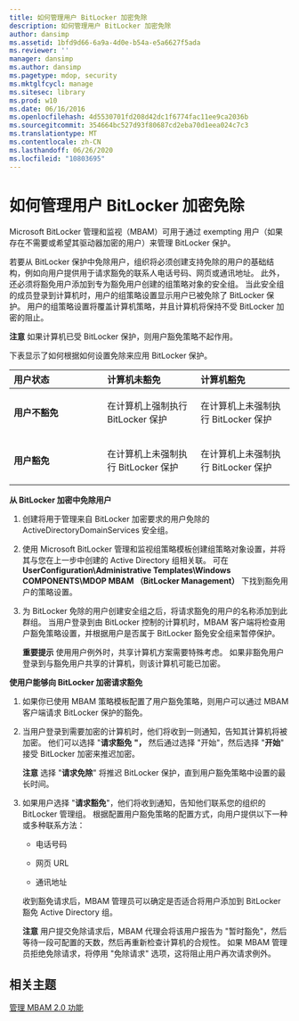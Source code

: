 ```yaml
---
title: 如何管理用户 BitLocker 加密免除
description: 如何管理用户 BitLocker 加密免除
author: dansimp
ms.assetid: 1bfd9d66-6a9a-4d0e-b54a-e5a6627f5ada
ms.reviewer: ''
manager: dansimp
ms.author: dansimp
ms.pagetype: mdop, security
ms.mktglfcycl: manage
ms.sitesec: library
ms.prod: w10
ms.date: 06/16/2016
ms.openlocfilehash: 4d5530701fd208d42dc1f6774fac11ee9ca2036b
ms.sourcegitcommit: 354664bc527d93f80687cd2eba70d1eea024c7c3
ms.translationtype: MT
ms.contentlocale: zh-CN
ms.lasthandoff: 06/26/2020
ms.locfileid: "10803695"
---
```

# 如何管理用户 BitLocker 加密免除


Microsoft BitLocker 管理和监视（MBAM）可用于通过 exempting 用户（如果存在不需要或希望其驱动器加密的用户）来管理 BitLocker 保护。

若要从 BitLocker 保护中免除用户，组织将必须创建支持免除的用户的基础结构，例如向用户提供用于请求豁免的联系人电话号码、网页或通讯地址。 此外，还必须将豁免用户添加到专为豁免用户创建的组策略对象的安全组。 当此安全组的成员登录到计算机时，用户的组策略设置显示用户已被免除了 BitLocker 保护。 用户的组策略设置将覆盖计算机策略，并且计算机将保持不受 BitLocker 加密的阻止。

**注意** 如果计算机已受 BitLocker 保护，则用户豁免策略不起作用。

 

下表显示了如何根据如何设置免除来应用 BitLocker 保护。

<table>
<colgroup>
<col width="33%" />
<col width="33%" />
<col width="33%" />
</colgroup>
<thead>
<tr class="header">
<th align="left">用户状态</th>
<th align="left">计算机未豁免</th>
<th align="left">计算机豁免</th>
</tr>
</thead>
<tbody>
<tr class="odd">
<td align="left"><p><strong>用户不豁免</strong></p></td>
<td align="left"><p>在计算机上强制执行 BitLocker 保护</p></td>
<td align="left"><p>在计算机上未强制执行 BitLocker 保护</p></td>
</tr>
<tr class="even">
<td align="left"><p><strong>用户豁免</strong></p></td>
<td align="left"><p>在计算机上未强制执行 BitLocker 保护</p></td>
<td align="left"><p>在计算机上未强制执行 BitLocker 保护</p></td>
</tr>
</tbody>
</table>

 

**从 BitLocker 加密中免除用户**

1.  创建将用于管理来自 BitLocker 加密要求的用户免除的 ActiveDirectoryDomainServices 安全组。

2.  使用 Microsoft BitLocker 管理和监视组策略模板创建组策略对象设置，并将其与您在上一步中创建的 Active Directory 组相关联。 可在**UserConfiguration\\Administrative Templates\\Windows COMPONENTS\\MDOP MBAM （BitLocker Management）** 下找到豁免用户的策略设置。

3.  为 BitLocker 免除的用户创建安全组之后，将请求豁免的用户的名称添加到此群组。 当用户登录到由 BitLocker 控制的计算机时，MBAM 客户端将检查用户豁免策略设置，并根据用户是否属于 BitLocker 豁免安全组来暂停保护。

    **重要提示** 使用用户例外时，共享计算机方案需要特殊考虑。 如果非豁免用户登录到与豁免用户共享的计算机，则该计算机可能已加密。

     

**使用户能够向 BitLocker 加密请求豁免**

1.  如果你已使用 MBAM 策略模板配置了用户豁免策略，则用户可以通过 MBAM 客户端请求 BitLocker 保护的豁免。

2.  当用户登录到需要加密的计算机时，他们将收到一则通知，告知其计算机将被加密。 他们可以选择 "**请求豁免** **"，** 然后通过选择 "开始"，然后选择 "**开始**" 接受 BitLocker 加密来推迟加密。

    **注意** 选择 "**请求免除**" 将推迟 BitLocker 保护，直到用户豁免策略中设置的最长时间。

     

3.  如果用户选择 "**请求豁免**"，他们将收到通知，告知他们联系您的组织的 BitLocker 管理组。 根据配置用户豁免策略的配置方式，向用户提供以下一种或多种联系方法：

    -   电话号码

    -   网页 URL

    -   通讯地址

    收到豁免请求后，MBAM 管理员可以确定是否适合将用户添加到 BitLocker 豁免 Active Directory 组。

    **注意** 用户提交免除请求后，MBAM 代理会将该用户报告为 "暂时豁免"，然后等待一段可配置的天数，然后再重新检查计算机的合规性。 如果 MBAM 管理员拒绝免除请求，将停用 "免除请求" 选项，这将阻止用户再次请求例外。

     

## 相关主题


[管理 MBAM 2.0 功能](administering-mbam-20-features-mbam-2.md)

 

 





